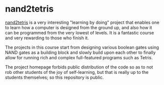 # nand2tetris

[nand2tetris](https://www.nand2tetris.org/) is a very interesting "learning by doing"
project that enables one to learn how a computer is designed from the ground up, and
also how it can be programmed from the very lowest of levels. It is a fantastic
course and very rewarding to those who finish it.

The projects in this course start from designing various boolean gates using NAND
gates as a building block and slowly build upon each other to finally allow for
running rich and complex full-featured programs such as Tetris.

The project homepage forbids public distribution of the code so as to not rob other
students of the joy of self-learning, but that is really up to the students
themselves; so this repository is public.
